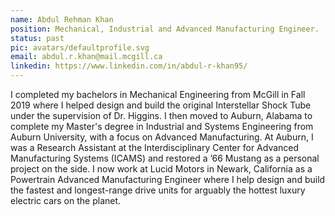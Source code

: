 ```yaml
---
name: Abdul Rehman Khan
position: Mechanical, Industrial and Advanced Manufacturing Engineer.
status: past
pic: avatars/defaultprofile.svg
email: abdul.r.khan@mail.mcgill.ca
linkedin: https://www.linkedin.com/in/abdul-r-khan95/
---
```

I completed my bachelors in Mechanical Engineering from McGill in Fall 2019 where I helped design and build the original Interstellar Shock Tube under the supervision of Dr. Higgins. I then moved to Auburn, Alabama to complete my Master's degree in Industrial and Systems Engineering from Auburn University, with a focus on Advanced Manufacturing. At Auburn, I was a Research Assistant at the Interdisciplinary Center for Advanced Manufacturing Systems (ICAMS) and restored a ’66 Mustang as a personal project on the side. I now work at Lucid Motors in Newark, California as a Powertrain Advanced Manufacturing Engineer where I help design and build the fastest and longest-range drive units for arguably the hottest luxury electric cars on the planet.